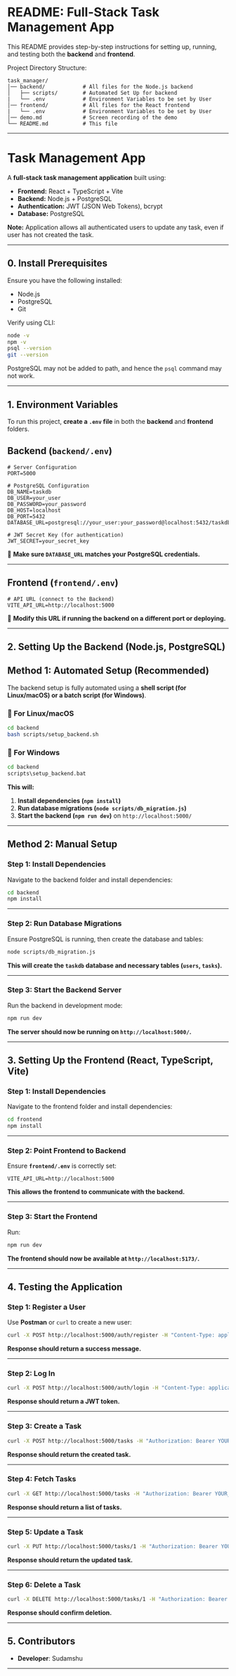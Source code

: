 # **README: Full-Stack Task Management App**
This README provides step-by-step instructions for setting up, running, and testing both the **backend** and **frontend**.

Project Directory Structure:

```
task_manager/
│── backend/            # All files for the Node.js backend
│   ├── scripts/        # Automated Set Up for backend
|   └── .env            # Environment Variables to be set by User
│── frontend/           # All files for the React frontend
|   └── .env            # Environment Variables to be set by User
│── demo.md             # Screen recording of the demo
└── README.md           # This file
```

---

# **Task Management App**
A **full-stack task management application** built using:
- **Frontend:** React + TypeScript + Vite
- **Backend:** Node.js + PostgreSQL
- **Authentication:** JWT (JSON Web Tokens), bcrypt
- **Database:** PostgreSQL

**Note:** Application allows all authenticated users to update any task, even if user has not created the task.

---

## **0. Install Prerequisites**

Ensure you have the following installed:

- Node.js
- PostgreSQL
- Git

Verify using CLI:
```sh
node -v
npm -v
psql --version
git --version
```

PostgreSQL may not be added to path, and hence the `psql` command may not work.

---

## **1. Environment Variables**
To run this project, **create a `.env` file** in both the **backend** and **frontend** folders.

## **Backend (`backend/.env`)**
```
# Server Configuration
PORT=5000

# PostgreSQL Configuration
DB_NAME=taskdb
DB_USER=your_user
DB_PASSWORD=your_password
DB_HOST=localhost
DB_PORT=5432
DATABASE_URL=postgresql://your_user:your_password@localhost:5432/taskdb

# JWT Secret Key (for authentication)
JWT_SECRET=your_secret_key
```
🔹 **Make sure `DATABASE_URL` matches your PostgreSQL credentials.**

---

## **Frontend (`frontend/.env`)**
```
# API URL (connect to the Backend)
VITE_API_URL=http://localhost:5000
```
🔹 **Modify this URL if running the backend on a different port or deploying.**

---

## **2. Setting Up the Backend (Node.js, PostgreSQL)**

## **Method 1: Automated Setup (Recommended)**
The backend setup is fully automated using a **shell script (for Linux/macOS) or a batch script (for Windows)**.

### **🔹 For Linux/macOS**
```sh
cd backend
bash scripts/setup_backend.sh
```

### **🔹 For Windows**
```sh
cd backend
scripts\setup_backend.bat
```
**This will:**
1. **Install dependencies (`npm install`)**
2. **Run database migrations (`node scripts/db_migration.js`)**
3. **Start the backend (`npm run dev`)** on `http://localhost:5000/`

---

## **Method 2: Manual Setup**
### **Step 1: Install Dependencies**
Navigate to the backend folder and install dependencies:
```sh
cd backend
npm install
```

---

### **Step 2: Run Database Migrations**
Ensure PostgreSQL is running, then create the database and tables:
```sh
node scripts/db_migration.js
```
**This will create the `taskdb` database and necessary tables (`users`, `tasks`).**

---

### **Step 3: Start the Backend Server**
Run the backend in development mode:
```sh
npm run dev
```
**The server should now be running on `http://localhost:5000/`.**

---

## **3. Setting Up the Frontend (React, TypeScript, Vite)**

### **Step 1: Install Dependencies**
Navigate to the frontend folder and install dependencies:
```sh
cd frontend
npm install
```

---

### **Step 2: Point Frontend to Backend**
Ensure **`frontend/.env`** is correctly set:
```
VITE_API_URL=http://localhost:5000
```
**This allows the frontend to communicate with the backend.**

---

### **Step 3: Start the Frontend**
Run:
```sh
npm run dev
```
**The frontend should now be available at `http://localhost:5173/`.**

---

## **4. Testing the Application**
### **Step 1: Register a User**
Use **Postman** or `curl` to create a new user:
```sh
curl -X POST http://localhost:5000/auth/register -H "Content-Type: application/json" -d '{"username":"testuser","password":"testpassword"}'
```
**Response should return a success message.**

---

### **Step 2: Log In**
```sh
curl -X POST http://localhost:5000/auth/login -H "Content-Type: application/json" -d '{"username":"testuser","password":"testpassword"}'
```
**Response should return a JWT token.**

---

### **Step 3: Create a Task**
```sh
curl -X POST http://localhost:5000/tasks -H "Authorization: Bearer YOUR_JWT_TOKEN" -H "Content-Type: application/json" -d '{"title":"New Task", "description":"Task Description"}'
```
**Response should return the created task.**

---

### **Step 4: Fetch Tasks**
```sh
curl -X GET http://localhost:5000/tasks -H "Authorization: Bearer YOUR_JWT_TOKEN"
```
**Response should return a list of tasks.**

---

### **Step 5: Update a Task**
```sh
curl -X PUT http://localhost:5000/tasks/1 -H "Authorization: Bearer YOUR_JWT_TOKEN" -H "Content-Type: application/json" -d '{"title":"Updated Task", "description":"Updated Description", "isComplete":true}'
```
**Response should return the updated task.**

---

### **Step 6: Delete a Task**
```sh
curl -X DELETE http://localhost:5000/tasks/1 -H "Authorization: Bearer YOUR_JWT_TOKEN"
```
**Response should confirm deletion.**

---

## **5. Contributors**
- **Developer**: Sudamshu

---
